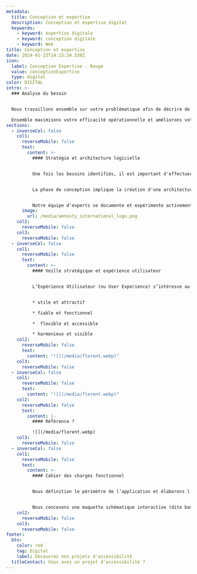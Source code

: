 ```yaml
---
metadata:
  title: Conception et expertise
  description: Conception et expertise digital
  keywords:
    - keyword: expertise digitale
    - keyword: conception digitale
    - keyword: Web
title: Conception et expertise
date: 2024-01-23T14:15:34.538Z
icon:
  label: Conception Expertise - Rouge
  value: conceptionExpertise
  type: digital
color: DIGITAL
intro: >-
  ### Analyse du besoin 


  Nous travaillons ensemble sur votre problématique afin de décrire de manière très précise les fonctionnalités adaptées à votre contexte d'utilisation pour satisfaire l’ensemble de vos objectifs d’innovation.

  Ensemble maximisons votre efficacité opérationnelle et améliorons votre productivité.
sections:
  - inverseCol: false
    col1:
      reverseMobile: false
      text:
        content: >-
          #### Stratégie et architecture logicielle


          Une fois les besoins identifiés, il est important d'effectuer une analyse de faisabilité. Cette étape consiste à évaluer si les besoins peuvent être satisfaits par le développement sur mesure et à déterminer les ressources nécessaires, y compris les compétences techniques, les délais et les coûts. Si le projet est viable, une équipe de développement est constituée.


          La phase de conception implique la création d'une architecture logicielle détaillée. L'équipe de développement travaille sur la définition de l'infrastructure technologique, des bases de données, de l'interface utilisateur et des fonctionnalités du logiciel. Cette phase permet de définir clairement la structure du système.


          Notre équipe d'experts se documente et expérimente activement les nombreux langages et frameworks de développement pour concevoir des solutions logicielles innovantes, performantes et robustes. Nous modélisons des outils efficaces et évolutifs sur l’ensemble des prérequis et des fonctionnalités définies en favorisant le découpage de votre projet en modules indépendants avec ses spécificités propres.
      image:
        url: /media/amnesty_international_logo.png
    col2:
      reverseMobile: false
    col3:
      reverseMobile: false
  - inverseCol: false
    col1:
      reverseMobile: false
      text:
        content: >-
          #### Veille stratégique et expérience utilisateur


          L’Expérience Utilisateur (ou User Experience) s’intéresse au comportement de l’utilisateur et à la structure de la solution digitale. L’UX implique l’analyse, la recherche, la stratégie technique, le maquettage et les tests d’utilisabilité. L’Interface Utilisateur (User Interface) et l’Expérience Utilisateur partagent un but commun, celui de concevoir une application intuitive, évolutive, agréable visuellement et accessible à tous les publics :


          * utile et attractif  

          * fiable et fonctionnel

          *  flexible et accessible

          * harmonieux et visible
    col2:
      reverseMobile: false
      text:
        content: "![](/media/florent.webp)"
    col3:
      reverseMobile: false
  - inverseCol: false
    col1:
      reverseMobile: false
      text:
        content: "![](/media/florent.webp)"
    col2:
      reverseMobile: false
      text:
        content: |-
          #### Référence ?

          ![](/media/florent.webp)
    col3:
      reverseMobile: false
  - inverseCol: false
    col1:
      reverseMobile: false
      text:
        content: >-
          #### Cahier des charges fonctionnel


          Nous définition le périmètre de l’application et élaborons l'arborescence et la structure des vues. Nous hiérarchisons l'information de façon à rendre les contenus compréhensibles et accessibles par les utilisateurs finaux.


          Nous concevons une maquette schématique interactive (dite basse fidélité) ergonomique et immersive pour modéliser les écrans et liens de l’arborescence.
    col2:
      reverseMobile: false
    col3:
      reverseMobile: false
footer:
  btn:
    color: red
    tag: Digital
    label: Découvrez nos projets d'accessibilité
  titleContact: Vous avez un projet d'accessibilité ?
---
```

